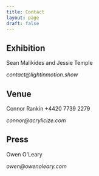 ```yaml
---
title: Contact
layout: page
draft: false
---
```


## Exhibition
Sean Malikides and Jessie Temple  
<address>contact@lightinmotion.show</address>

## Venue

Connor Rankin +4420 7739 2279  
<address>connor@acrylicize.com</address>

## Press

Owen O'Leary  
<address>owen@owenoleary.com</address>
